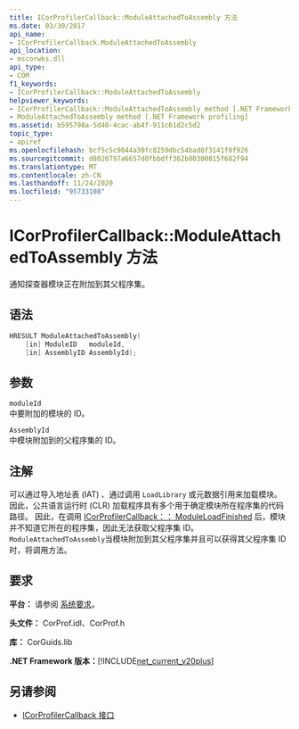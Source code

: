 ```yaml
---
title: ICorProfilerCallback::ModuleAttachedToAssembly 方法
ms.date: 03/30/2017
api_name:
- ICorProfilerCallback.ModuleAttachedToAssembly
api_location:
- mscorwks.dll
api_type:
- COM
f1_keywords:
- ICorProfilerCallback::ModuleAttachedToAssembly
helpviewer_keywords:
- ICorProfilerCallback::ModuleAttachedToAssembly method [.NET Framework profiling]
- ModuleAttachedToAssembly method [.NET Framework profiling]
ms.assetid: b595798a-5d40-4cac-ab4f-911c61d2c5d2
topic_type:
- apiref
ms.openlocfilehash: bcf5c5c9044a30fc8259dbc54bad8f3141f0f926
ms.sourcegitcommit: d8020797a6657d0fbbdff362b80300815f682f94
ms.translationtype: MT
ms.contentlocale: zh-CN
ms.lasthandoff: 11/24/2020
ms.locfileid: "95733108"
---
```

# <a name="icorprofilercallbackmoduleattachedtoassembly-method"></a>ICorProfilerCallback::ModuleAttachedToAssembly 方法

通知探查器模块正在附加到其父程序集。  
  
## <a name="syntax"></a>语法  
  
```cpp  
HRESULT ModuleAttachedToAssembly(  
    [in] ModuleID   moduleId,  
    [in] AssemblyID AssemblyId);  
```  
  
## <a name="parameters"></a>参数  

 `moduleId`  
 中要附加的模块的 ID。  
  
 `AssemblyId`  
 中模块附加到的父程序集的 ID。  
  
## <a name="remarks"></a>注解  

 可以通过导入地址表 (IAT) 、通过调用 `LoadLibrary` 或元数据引用来加载模块。 因此，公共语言运行时 (CLR) 加载程序具有多个用于确定模块所在程序集的代码路径。 因此，在调用 [ICorProfilerCallback：： ModuleLoadFinished](icorprofilercallback-moduleloadfinished-method.md) 后，模块并不知道它所在的程序集，因此无法获取父程序集 ID。 `ModuleAttachedToAssembly`当模块附加到其父程序集并且可以获得其父程序集 ID 时，将调用方法。  
  
## <a name="requirements"></a>要求  

 **平台：** 请参阅 [系统要求](../../get-started/system-requirements.md)。  
  
 **头文件：** CorProf.idl、CorProf.h  
  
 **库：** CorGuids.lib  
  
 **.NET Framework 版本：**[!INCLUDE[net_current_v20plus](../../../../includes/net-current-v20plus-md.md)]  
  
## <a name="see-also"></a>另请参阅

- [ICorProfilerCallback 接口](icorprofilercallback-interface.md)
